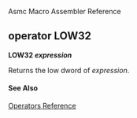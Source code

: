 Asmc Macro Assembler Reference

## operator LOW32

**LOW32 _expression_**


Returns the low dword of _expression_.

#### See Also

[Operators Reference](readme.md)
